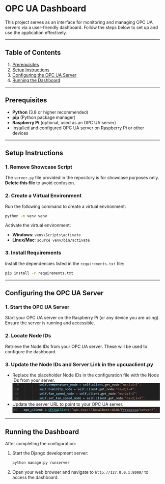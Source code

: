 # OPC UA Dashboard

This project serves as an interface for monitoring and managing OPC UA servers via a user-friendly dashboard. Follow the steps below to set up and use the application effectively.

---

## Table of Contents
1. [Prerequisites](#prerequisites)
2. [Setup Instructions](#setup-instructions)
3. [Configuring the OPC UA Server](#configuring-the-opc-ua-server)
4. [Running the Dashboard](#running-the-dashboard)

---

## Prerequisites

- **Python** (3.8 or higher recommended)
- **pip** (Python package manager)
- **Raspberry Pi** (optional, used as an OPC UA server)
- Installed and configured OPC UA server on Raspberry Pi or other devices

---

## Setup Instructions

### 1. Remove Showcase Script
The `server.py` file provided in the repository is for showcase purposes only. **Delete this file** to avoid confusion.  

### 2. Create a Virtual Environment
Run the following command to create a virtual environment:
```bash
python -m venv venv
```
Activate the virtual environment:
- **Windows**: `venv\Scripts\activate`
- **Linux/Mac**: `source venv/bin/activate`

### 3. Install Requirements
Install the dependencies listed in the `requirements.txt` file:
```bash
pip install -r requirements.txt
```

---

## Configuring the OPC UA Server

### 1. Start the OPC UA Server
Start your OPC UA server on the Raspberry Pi (or any device you are using). Ensure the server is running and accessible.

### 2. Locate Node IDs
Retrieve the Node IDs from your OPC UA server. These will be used to configure the dashboard.

### 3. Update the Node IDs and Server Link in the upcuaclient.py
- Replace the placeholder Node IDs in the configuration file with the Node IDs from your server.
    ![Alt text](./Screenshot%202025-01-13%20075437.png)
- Update the server URL to point to your OPC UA server.
    ![Alt text](./Screenshot%202025-01-13%20075615.png)


---

## Running the Dashboard

After completing the configuration:
1. Start the Django development server:
   ```bash
   python manage.py runserver
   ```
2. Open your web browser and navigate to `http://127.0.0.1:8000/` to access the dashboard.



